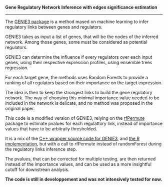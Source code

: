 **Gene Regulatory Network Inference with edges significance estimation**

---

The [GENIE3 package](https://journals.plos.org/plosone/article?id=10.1371/journal.pone.0012776) is a method mased on machine learning to infer regulatory links between genes and regulators.

GENIE3 takes as input a list of genes, that will be the nodes of the inferred network. Among those genes, some must be considered as potential regulators. 

GENIE3 can determine the influence if every regulators over each input genes, using their respective expression profiles, using ensemble trees regression.

For each target gene, the methods uses Random Forests to provide a ranking of all regulators based on their importance on the target expression. 

The idea is then to keep the strongest links to build the gene regulatory network. The way of choosing this minimal importance value needed to be included in the network is delicate, and no method was proposed in the original paper.

This code is a modified version of GENIE3, relying on the [rfPermute](https://rdrr.io/github/EricArcher/rfPermute/f/devel/rfPermtue%20ms/archer.Rmd) package to estimate pvalues for each regulattory link, instead of importance values that have to be arbitraily thresholded. 

It is a mix of the [C++ wrapper source code for GENIE3](https://github.com/aertslab/GENIE3/blob/master/R/GENIE3.R), and [the R implementation](https://github.com/vahuynh/GENIE3/blob/master/GENIE3_R/GENIE3.R), but with a call to rfPermute instead of randomForest during the regulatory links inference step. 

The pvalues, that can be corrected for multiple testing, are then returned instead of the importance values, and can be used as a more insightful cutoff for downstrean analysis.

**The code is still in developpement and was not intensively tested for now.**
